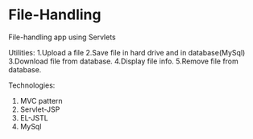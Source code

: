 # File-Handling
File-handling app using Servlets

Utilities:
1.Upload a file
2.Save file in hard drive and in database(MySql)
3.Download file from database.
4.Display file info.
5.Remove file from database.

Technologies:
1. MVC pattern
2. Servlet-JSP
3. EL-JSTL
4. MySql

